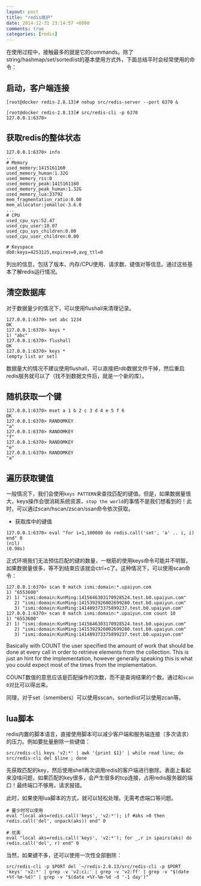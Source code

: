 ```yaml
---
layout: post
title: "redis维护"
date: 2014-12-31 23:14:57 +0800
comments: true
categories: [redis]
---
```


在使用过程中，接触最多的就是它的commands。除了string/hashmap/set/sortedlist的基本使用方式外，下面总结平时会经常使用的命令：

## 启动，客户端连接

```
[root@docker redis-2.8.13]# nohup src/redis-server --port 6370 &

[root@docker redis-2.8.13]# src/redis-cli -p 6370
127.0.0.1:6370> 
```

## 获取redis的整体状态

```
127.0.0.1:6370> info
...
# Memory
used_memory:1415161160
used_memory_human:1.32G
used_memory_rss:0
used_memory_peak:1415161160
used_memory_peak_human:1.32G
used_memory_lua:33792
mem_fragmentation_ratio:0.00
mem_allocator:jemalloc-3.6.0
...
# CPU
used_cpu_sys:52.47
used_cpu_user:10.07
used_cpu_sys_children:0.00
used_cpu_user_children:0.00

# Keyspace
db0:keys=4253125,expires=0,avg_ttl=0
```

列出的信息，包括了版本、内存/CPU使用、请求数、键值对等信息。通过这些基本了解redis运行情况。

## 清空数据库

对于数据量少的情况下，可以使用flushall来清理记录。

```
127.0.0.1:6370> set abc 1234
OK
127.0.0.1:6370> keys *
1) "abc"
127.0.0.1:6370> flushall
OK
127.0.0.1:6370> keys *
(empty list or set)
```

数据量大的情况不建议使用flushall，可以直接把rdb数据文件干掉，然后重启redis服务就可以了（找不到数据文件后，就是一个新的库）。

## 随机获取一个键

```
127.0.0.1:6370> mset a 1 b 2 c 3 d 4 e 5 f 6 
OK
127.0.0.1:6370> RANDOMKEY
"a"
127.0.0.1:6370> RANDOMKEY
"f"
127.0.0.1:6370> RANDOMKEY
"e"
127.0.0.1:6370> RANDOMKEY
"a"
```

## 遍历获取键值

一般情况下，我们会使用`keys PATTERN`来查找匹配的键值。但是，如果数据量很大，keys操作会很消耗系统资源，`stop the world`的事情不是我们想看到的！此时，可以通过scan/hscan/zscan/ssan命令依次获取。

* 获取库中的键值

```
127.0.0.1:6370> eval "for i=1,100000 do redis.call('set', 'a' .. i, i) end" 0
(nil)
(0.98s)
```

正式环境我们无法预估匹配的键的数量，一根筋的使用keys命令可能并不明智。如果数据量很多，等不到结束应该就会ctrl+c了。这种情况下，可以使用scan命令：

```
127.0.0.1:6370> scan 0 match ismi:domain:*.upaiyun.com
1) "6553600"
2) 1) "ismi:domain:KunMing:1415646303170928524.test.b0.upaiyun.com"
   2) "ismi:domain:KunMing:1415392926002699280.test.b0.upaiyun.com"
   3) "ismi:domain:KunMing:141489373375899237.test.b0.upaiyun.com"
127.0.0.1:6370> scan 0 match ismi:domain:*.upaiyun.com count 10
1) "6553600"
2) 1) "ismi:domain:KunMing:1415646303170928524.test.b0.upaiyun.com"
   2) "ismi:domain:KunMing:1415392926002699280.test.b0.upaiyun.com"
   3) "ismi:domain:KunMing:141489373375899237.test.b0.upaiyun.com"

```

Basically with COUNT the user specified the amount of work that should be done at every call in order to retrieve elements from the collection. This is just an hint for the implementation, however generally speaking this is what you could expect most of the times from the implementation.

COUNT数值的意思应该是匹配操作的次数，而不是查询结果的个数。通过和`scan 0`对比可以得出来。


同理，对于set（smembers）可以使用sscan，sortedlist可以使用zcan等。

## lua脚本

redis内置的脚本语言，直接使用脚本可以减少客户端和服务端连接（多次请求）的压力。例如要批量删除一些键值：

```
src/redis-cli keys 'v2:*' | awk '{print $1}' | while read line; do src/redis-cli del $line ; done
```

先获取匹配的key，然后使用shell再次调用redis的客户端进行删除。表面上看起来没啥问题，如果匹配的key很多，会产生很多的tcp连接，占用redis服务器的端口！最终端口不够用，请求报错。

此时，如果使用lua脚本的方式，就可以轻松处理。无需考虑端口等问题。

```
# 量少时可以使用
eval "local aks=redis.call('keys', 'v2:*'); if #aks >0 then redis.call('del', unpack(aks)) end" 0

# 优美
eval "local aks=redis.call('keys', 'v2:*'); for _,r in ipairs(aks) do redis.call('del', r) end" 0
```

当然，如果键不多，还可以使用一次性全部删除：

```
src/redis-cli -p $PORT del `~/redis-2.8.13/src/redis-cli -p $PORT 'keys' 'v2:*' | grep -v 'v2:ci:' | grep -v 'v2:ff' | grep -v "$(date +%Y-%m-%d)" | grep -v "$(date +%Y-%m-%d -d '-1 day')"`
```


